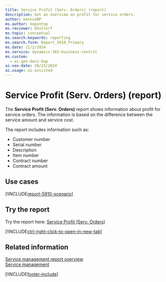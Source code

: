 ```yaml
---
title: Service Profit (Serv. Orders) (report)
description: Get an overview on profit for service orders.
author: kennieNP
ms.author: kepontop
ms.reviewer: bholtorf
ms.topic: conceptual
ms.search.keywords: reporting
ms.search.form: Report_5910_Primary
ms.date: 11/2/2024
ms.service: dynamics-365-business-central
ms.custom:
  - ai-gen-docs-bap
ai-seo-date: 10/23/2024
ai.usage: ai-assisted
---
```


# Service Profit (Serv. Orders) (report)

The **Service Profit (Serv. Orders)** report shows information about profit for service orders. The information is based on the difference between the service amount and service cost.

The report includes information such as:

- Customer number
- Serial number
- Description
- Item number
- Contract number
- Contract amount

## Use cases

[!INCLUDE[report-5910-scenario](../includes/report-5910-scenario-include.md)]

<!-- 

Prompt

Below is a report in an ERP system. Provide 3-4 use cases for different personas working with project management or finance for projects.

Format like this:    
  
As a <persona>, use the report to    
* use case 1  
* use case 2    

Do not capitalize the persona names. 

Do not start lines with "Use the data to"

## Report name
Service Profit (Serv. Orders)

## Report description

### What the report does

### Use cases

Please include your data sources and URLs

-->

## Try the report

Try the report here: [Service Profit (Serv. Orders)](https://businesscentral.dynamics.com?report=5910)

[!INCLUDE[ctrl-right-click-to-open-in-new-tab](../includes/ctrl-right-click-to-open-in-new-tab.md)]

## Related information

[Service management report overview](../service-reports.md)  
[Service management](../service-service.md)  

[!INCLUDE[footer-include](../includes/footer-banner.md)]